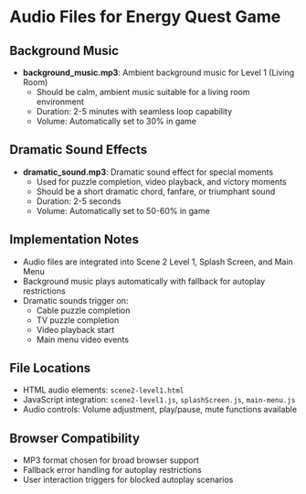 # Audio Files for Energy Quest Game

## Background Music
- **background_music.mp3**: Ambient background music for Level 1 (Living Room)
  - Should be calm, ambient music suitable for a living room environment
  - Duration: 2-5 minutes with seamless loop capability
  - Volume: Automatically set to 30% in game

## Dramatic Sound Effects
- **dramatic_sound.mp3**: Dramatic sound effect for special moments
  - Used for puzzle completion, video playback, and victory moments
  - Should be a short dramatic chord, fanfare, or triumphant sound
  - Duration: 2-5 seconds
  - Volume: Automatically set to 50-60% in game

## Implementation Notes
- Audio files are integrated into Scene 2 Level 1, Splash Screen, and Main Menu
- Background music plays automatically with fallback for autoplay restrictions
- Dramatic sounds trigger on:
  - Cable puzzle completion
  - TV puzzle completion
  - Video playback start
  - Main menu video events

## File Locations
- HTML audio elements: `scene2-level1.html`
- JavaScript integration: `scene2-level1.js`, `splashScreen.js`, `main-menu.js`
- Audio controls: Volume adjustment, play/pause, mute functions available

## Browser Compatibility
- MP3 format chosen for broad browser support
- Fallback error handling for autoplay restrictions
- User interaction triggers for blocked autoplay scenarios